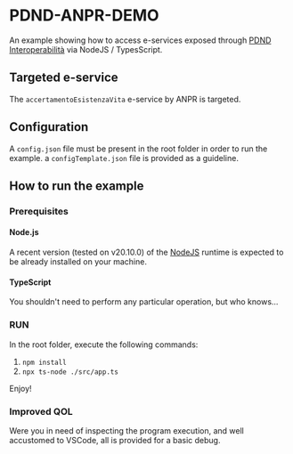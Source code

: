 # PDND-ANPR-DEMO

An example showing how to access e-services exposed through [PDND Interoperabilità](https://www.interop.pagopa.it/) via  NodeJS / TypesScript.

## Targeted e-service

The `accertamentoEsistenzaVita` e-service by ANPR is targeted.

## Configuration

A `config.json` file must be present in the root folder in order to run the example. a `configTemplate.json` file is provided as a guideline.

## How to run the example

### Prerequisites

#### Node.js

A recent version (tested on v20.10.0) of the [NodeJS](https://nodejs.org/en) runtime is expected to be already installed on your machine.

#### TypeScript

You shouldn't need to perform any particular operation, but who knows...

### RUN

In the root folder, execute the following commands:

1. `npm install`
2. `npx ts-node ./src/app.ts`

Enjoy!

### Improved QOL

Were you in need of inspecting the program execution, and well accustomed to VSCode, all is provided for a basic debug.
